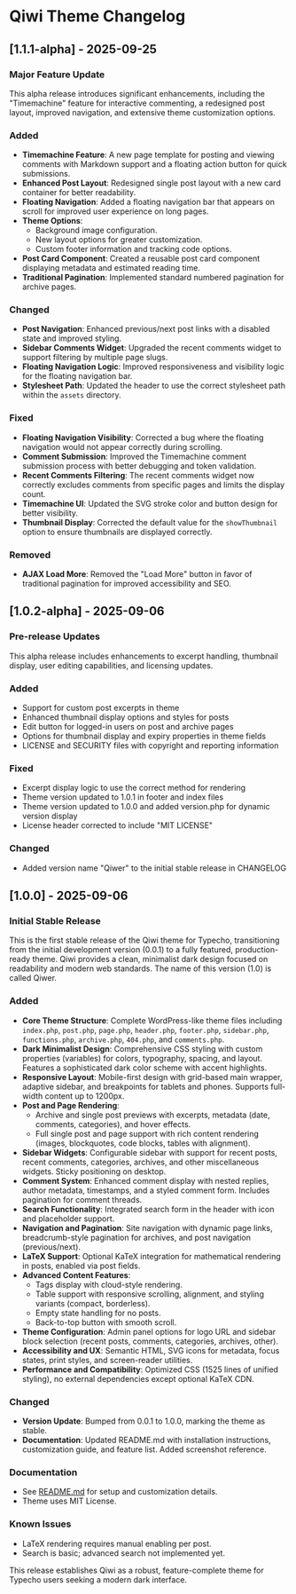 # Qiwi Theme Changelog

## [1.1.1-alpha] - 2025-09-25
### Major Feature Update

This alpha release introduces significant enhancements, including the "Timemachine" feature for interactive commenting, a redesigned post layout, improved navigation, and extensive theme customization options.

### Added
- **Timemachine Feature**: A new page template for posting and viewing comments with Markdown support and a floating action button for quick submissions.
- **Enhanced Post Layout**: Redesigned single post layout with a new card container for better readability.
- **Floating Navigation**: Added a floating navigation bar that appears on scroll for improved user experience on long pages.
- **Theme Options**:
  - Background image configuration.
  - New layout options for greater customization.
  - Custom footer information and tracking code options.
- **Post Card Component**: Created a reusable post card component displaying metadata and estimated reading time.
- **Traditional Pagination**: Implemented standard numbered pagination for archive pages.

### Changed
- **Post Navigation**: Enhanced previous/next post links with a disabled state and improved styling.
- **Sidebar Comments Widget**: Upgraded the recent comments widget to support filtering by multiple page slugs.
- **Floating Navigation Logic**: Improved responsiveness and visibility logic for the floating navigation bar.
- **Stylesheet Path**: Updated the header to use the correct stylesheet path within the `assets` directory.

### Fixed
- **Floating Navigation Visibility**: Corrected a bug where the floating navigation would not appear correctly during scrolling.
- **Comment Submission**: Improved the Timemachine comment submission process with better debugging and token validation.
- **Recent Comments Filtering**: The recent comments widget now correctly excludes comments from specific pages and limits the display count.
- **Timemachine UI**: Updated the SVG stroke color and button design for better visibility.
- **Thumbnail Display**: Corrected the default value for the `showThumbnail` option to ensure thumbnails are displayed correctly.

### Removed
- **AJAX Load More**: Removed the "Load More" button in favor of traditional pagination for improved accessibility and SEO.

## [1.0.2-alpha] - 2025-09-06
### Pre-release Updates

This alpha release includes enhancements to excerpt handling, thumbnail display, user editing capabilities, and licensing updates.

### Added
- Support for custom post excerpts in theme
- Enhanced thumbnail display options and styles for posts
- Edit button for logged-in users on post and archive pages
- Options for thumbnail display and expiry properties in theme fields
- LICENSE and SECURITY files with copyright and reporting information

### Fixed
- Excerpt display logic to use the correct method for rendering
- Theme version updated to 1.0.1 in footer and index files
- Theme version updated to 1.0.0 and added version.php for dynamic version display
- License header corrected to include "MIT LICENSE"

### Changed
- Added version name "Qiwer" to the initial stable release in CHANGELOG

## [1.0.0] - 2025-09-06
### Initial Stable Release

This is the first stable release of the Qiwi theme for Typecho, transitioning from the initial development version (0.0.1) to a fully featured, production-ready theme. Qiwi provides a clean, minimalist dark design focused on readability and modern web standards. The name of this version (1.0) is called Qiwer.

### Added
- **Core Theme Structure**: Complete WordPress-like theme files including `index.php`, `post.php`, `page.php`, `header.php`, `footer.php`, `sidebar.php`, `functions.php`, `archive.php`, `404.php`, and `comments.php`.
- **Dark Minimalist Design**: Comprehensive CSS styling with custom properties (variables) for colors, typography, spacing, and layout. Features a sophisticated dark color scheme with accent highlights.
- **Responsive Layout**: Mobile-first design with grid-based main wrapper, adaptive sidebar, and breakpoints for tablets and phones. Supports full-width content up to 1200px.
- **Post and Page Rendering**: 
  - Archive and single post previews with excerpts, metadata (date, comments, categories), and hover effects.
  - Full single post and page support with rich content rendering (images, blockquotes, code blocks, tables with alignment).
- **Sidebar Widgets**: Configurable sidebar with support for recent posts, recent comments, categories, archives, and other miscellaneous widgets. Sticky positioning on desktop.
- **Comment System**: Enhanced comment display with nested replies, author metadata, timestamps, and a styled comment form. Includes pagination for comment threads.
- **Search Functionality**: Integrated search form in the header with icon and placeholder support.
- **Navigation and Pagination**: Site navigation with dynamic page links, breadcrumb-style pagination for archives, and post navigation (previous/next).
- **LaTeX Support**: Optional KaTeX integration for mathematical rendering in posts, enabled via post fields.
- **Advanced Content Features**:
  - Tags display with cloud-style rendering.
  - Table support with responsive scrolling, alignment, and styling variants (compact, borderless).
  - Empty state handling for no posts.
  - Back-to-top button with smooth scroll.
- **Theme Configuration**: Admin panel options for logo URL and sidebar block selection (recent posts, comments, categories, archives, other).
- **Accessibility and UX**: Semantic HTML, SVG icons for metadata, focus states, print styles, and screen-reader utilities.
- **Performance and Compatibility**: Optimized CSS (1525 lines of unified styling), no external dependencies except optional KaTeX CDN.

### Changed
- **Version Update**: Bumped from 0.0.1 to 1.0.0, marking the theme as stable.
- **Documentation**: Updated README.md with installation instructions, customization guide, and feature list. Added screenshot reference.

### Documentation
- See [README.md](README.md) for setup and customization details.
- Theme uses MIT License.

### Known Issues
- LaTeX rendering requires manual enabling per post.
- Search is basic; advanced search not implemented yet.

This release establishes Qiwi as a robust, feature-complete theme for Typecho users seeking a modern dark interface.

